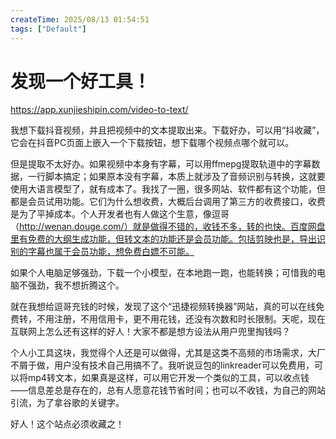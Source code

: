 ```yaml
---
createTime: 2025/08/13 01:54:51
tags: ["Default"]
---
```


# 发现一个好工具！

https://app.xunjieshipin.com/video-to-text/

我想下载抖音视频，并且把视频中的文本提取出来。下载好办，可以用“抖收藏”，它会在抖音PC页面上嵌入一个下载按钮，想下载哪个视频点哪个就可以。

但是提取不太好办。如果视频中本身有字幕，可以用ffmepg提取轨道中的字幕数据，一行脚本搞定；如果原本没有字幕，本质上就涉及了音频识别与转换，这就要使用大语言模型了，就有成本了。我找了一圈，很多网站、软件都有这个功能，但都是会员试用功能。它们为什么想收费，大概后台调用了第三方的收费接口，收费是为了平掉成本。个人开发者也有人做这个生意，像逗哥（http://wenan.douge.com/）就是做得不错的，收钱不多，转的也快。百度网盘里有免费的大纲生成功能，但转文本的功能还是会员功能。包括剪映也是，导出识别的字幕也属于会员功能，想免费白嫖不可能。

如果个人电脑足够强劲，下载一个小模型，在本地跑一跑，也能转换；可惜我的电脑不强劲，我不想折腾这个。

就在我想给逗哥充钱的时候，发现了这个“迅捷视频转换器”网站，真的可以在线免费转，不用注册，不用信用卡，更不用花钱，还没有次数和时长限制。天呢，现在互联网上怎么还有这样的好人！大家不都是想方设法从用户兜里掏钱吗？

个人小工具这块，我觉得个人还是可以做得，尤其是这类不高频的市场需求，大厂不屑于做，用户没有技术自己用搞不了。我听说豆包的linkreader可以免费用，可以将mp4转文本，如果真是这样，可以用它开发一个类似的工具，可以收点钱——信息差总是存在的，总有人愿意花钱节省时间；也可以不收钱，为自己的网站引流，为了拿谷歌的关键字。

好人！这个站点必须收藏之！
